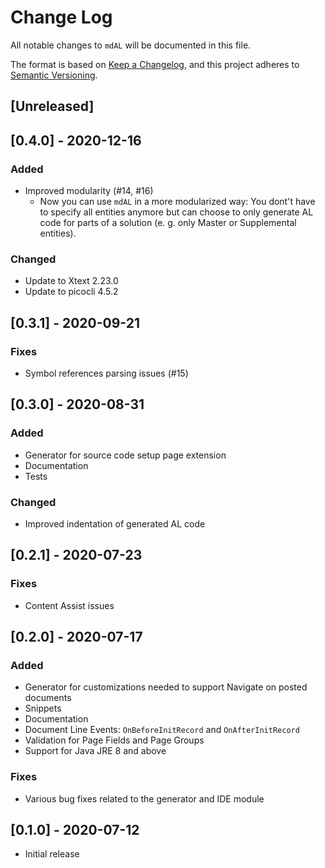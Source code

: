 # Change Log

All notable changes to `mdAL` will be documented in this file.

The format is based on [Keep a Changelog](https://keepachangelog.com/en/1.0.0/),
and this project adheres to [Semantic Versioning](https://semver.org/spec/v2.0.0.html).

## [Unreleased]

## [0.4.0] - 2020-12-16

### Added

* Improved modularity (#14, #16)
    - Now you can use `mdAL` in a more modularized way: You dont't have to specify all entities anymore but can choose to only generate AL code for parts of a solution (e. g. only Master or Supplemental entities).

### Changed

* Update to Xtext 2.23.0
* Update to picocli 4.5.2

## [0.3.1] - 2020-09-21

### Fixes

* Symbol references parsing issues (#15)

## [0.3.0] - 2020-08-31

### Added

* Generator for source code setup page extension
* Documentation
* Tests

### Changed

* Improved indentation of generated AL code

## [0.2.1] - 2020-07-23

### Fixes

* Content Assist issues

## [0.2.0] - 2020-07-17

### Added

* Generator for customizations needed to support Navigate on posted documents
* Snippets
* Documentation
* Document Line Events: `OnBeforeInitRecord` and `OnAfterInitRecord`
* Validation for Page Fields and Page Groups
* Support for Java JRE 8 and above

### Fixes

* Various bug fixes related to the generator and IDE module

## [0.1.0] - 2020-07-12

* Initial release
